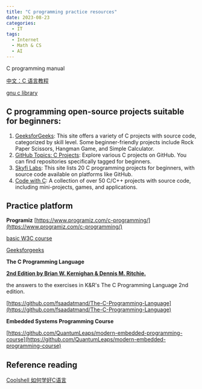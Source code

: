 ```yaml
---
title: "C programming practice resources"
date: 2023-08-23
categories:
  - IT
tags:
  - Internet
  - Math & CS
  - AI
---
```



C programming manual

[中文：C 语言教程](https://wangdoc.com/clang/)

[gnu c library](https://sourceware.org/glibc/manual/)

## C programming open-source projects suitable for beginners:

1. [GeeksforGeeks](https://www.geeksforgeeks.org/c-projects/): This site offers a variety of C projects with source code, categorized by skill level. Some beginner-friendly projects include Rock Paper Scissors, Hangman Game, and Simple Calculator.
2. [GitHub Topics: C Projects](https://github.com/topics/c-projects): Explore various C projects on GitHub. You can find repositories specifically tagged for beginners.
3. [Skyfi Labs](https://www.skyfilabs.com/blog/20-best-c-programming-projects-for-beginners): This site lists 20 C programming projects for beginners, with source code available on platforms like GitHub.
4. [Code with C](https://www.codewithc.com/c-projects-with-source-code/): A collection of over 50 C/C++ projects with source code, including mini-projects, games, and applications.

## Practice platform

**Programiz**
[https://www.programiz.com/c-programming/](https://www.programiz.com/c-programming/)


[basic W3C course](https://www.w3schools.com/c/)

[Geeksforgeeks](https://www.geeksforgeeks.org/)

**The C Programming Language**

[**2nd Edition by Brian W. Kernighan & Dennis M. Ritchie.**](https://books.google.de/books/about/The_C_Programming_Language.html?id=FGkPBQAAQBAJ)

the answers to the exercises in K&R's The C Programming Language 2nd edition.

[https://github.com/fsaadatmand/The-C-Programming-Language](https://github.com/fsaadatmand/The-C-Programming-Language)

**Embedded Systems Programming Course**

[https://github.com/QuantumLeaps/modern-embedded-programming-course](https://github.com/QuantumLeaps/modern-embedded-programming-course)

## Reference reading

[Coolshell 如何学好C语言](https://coolshell.cn/articles/4102.html)

